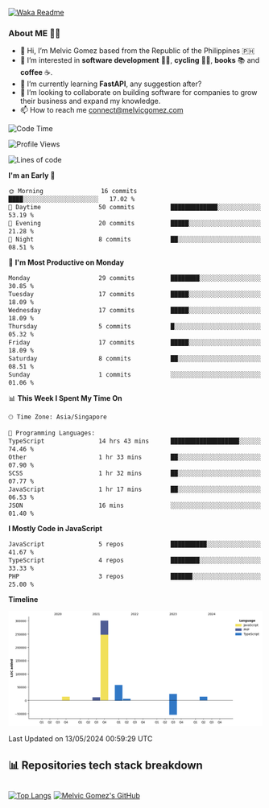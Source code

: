 [![Waka Readme](https://github.com/melvicgomez/melvicgomez/actions/workflows/main.yml/badge.svg)](https://github.com/melvicgomez/melvicgomez/actions/workflows/main.yml)

### **About ME 🚴🏻** 
- 👋 Hi, I’m Melvic Gomez based from the Republic of the Philippines 🇵🇭
- 👀 I’m interested in **software development** 👨‍💻, **cycling** 🚴‍♂️, **books** 📚 and **coffee** ☕. 
- 🌱 I’m currently learning **FastAPI**, any suggestion after?
- 💞️ I’m looking to collaborate on building software for companies to grow their business and expand my knowledge.
- 📫 How to reach me <connect@melvicgomez.com>
 
<!--START_SECTION:waka-->
![Code Time](http://img.shields.io/badge/Code%20Time-3%2C012%20hrs%2047%20mins-blue)

![Profile Views](http://img.shields.io/badge/Profile%20Views-0-blue)

![Lines of code](https://img.shields.io/badge/From%20Hello%20World%20I%27ve%20Written-428.4%20thousand%20lines%20of%20code-blue)

**I'm an Early 🐤** 

```text
🌞 Morning                16 commits          ████░░░░░░░░░░░░░░░░░░░░░   17.02 % 
🌆 Daytime                50 commits          █████████████░░░░░░░░░░░░   53.19 % 
🌃 Evening                20 commits          █████░░░░░░░░░░░░░░░░░░░░   21.28 % 
🌙 Night                  8 commits           ██░░░░░░░░░░░░░░░░░░░░░░░   08.51 % 
```
📅 **I'm Most Productive on Monday** 

```text
Monday                   29 commits          ████████░░░░░░░░░░░░░░░░░   30.85 % 
Tuesday                  17 commits          █████░░░░░░░░░░░░░░░░░░░░   18.09 % 
Wednesday                17 commits          █████░░░░░░░░░░░░░░░░░░░░   18.09 % 
Thursday                 5 commits           █░░░░░░░░░░░░░░░░░░░░░░░░   05.32 % 
Friday                   17 commits          █████░░░░░░░░░░░░░░░░░░░░   18.09 % 
Saturday                 8 commits           ██░░░░░░░░░░░░░░░░░░░░░░░   08.51 % 
Sunday                   1 commits           ░░░░░░░░░░░░░░░░░░░░░░░░░   01.06 % 
```


📊 **This Week I Spent My Time On** 

```text
🕑︎ Time Zone: Asia/Singapore

💬 Programming Languages: 
TypeScript               14 hrs 43 mins      ███████████████████░░░░░░   74.46 % 
Other                    1 hr 33 mins        ██░░░░░░░░░░░░░░░░░░░░░░░   07.90 % 
SCSS                     1 hr 32 mins        ██░░░░░░░░░░░░░░░░░░░░░░░   07.77 % 
JavaScript               1 hr 17 mins        ██░░░░░░░░░░░░░░░░░░░░░░░   06.53 % 
JSON                     16 mins             ░░░░░░░░░░░░░░░░░░░░░░░░░   01.40 % 
```

**I Mostly Code in JavaScript** 

```text
JavaScript               5 repos             ██████████░░░░░░░░░░░░░░░   41.67 % 
TypeScript               4 repos             ████████░░░░░░░░░░░░░░░░░   33.33 % 
PHP                      3 repos             ██████░░░░░░░░░░░░░░░░░░░   25.00 % 
```



**Timeline**

![Lines of Code chart](https://raw.githubusercontent.com/melvicgomez/melvicgomez/master/assets/bar_graph.png)


 Last Updated on 13/05/2024 00:59:29 UTC
<!--END_SECTION:waka-->


## 📊 Repositories tech stack breakdown
<div style="display:inline-flex;">

<div style="margin-right:5px;">

[![Top Langs](https://github-readme-stats.vercel.app/api/top-langs/?username=melvicgomez&count_private=true&show_icons=true&bg_color=202124&title_color=D12A1E&icon_color=FAD127&text_color=ffffff)](https://melvicgomez.com)
</div>

[![Melvic Gomez's GitHub](https://github-readme-stats.vercel.app/api?username=melvicgomez&count_private=true&show_icons=true&bg_color=202124&title_color=D12A1E&icon_color=FAD127&text_color=ffffff)](https://github.com/melvicgomez)
<div>
